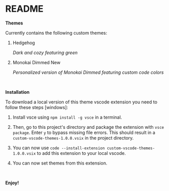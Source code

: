 # README

**Themes**

Currently contains the following custom themes:
  1. Hedgehog
     
     *Dark and cozy featuring green*
  3. Monokai Dimmed New
     
     *Personalized version of Monokai Dimmed featuring custom code colors*

&nbsp;

**Installation**

To download a local version of this theme vscode extension you need to follow these steps [windows]:

  1. Install vsce using `npm install -g vsce` in a terminal.

  2. Then, go to this project's directory and package the extension with `vsce package`. Enter `y` to bypass missing file errors. This should result in a `custom-vscode-themes-1.0.0.vsix` in the project directory.

  3. You can now use `code --install-extension custom-vscode-themes-1.0.0.vsix` to add this extension to your local vscode.

  4. You can now set themes from this extension.

&nbsp;

**Enjoy!**
